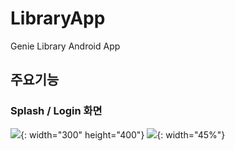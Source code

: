 # LibraryApp
Genie Library Android App

## 주요기능

### Splash / Login 화면
![](https://drive.google.com/uc?export=view&id=1lxVr632cvKmNU0sPIVkJUmPynkz31pLg){: width="300" height="400"}
![](https://drive.google.com/uc?export=view&id=1-AArs7kr1KkFDJqYkP8u2bjjRGXf_T9q){: width="45%"}
